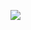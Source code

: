 ![](https://media.githubusercontent.com/media/dyzz/dyzz.github.io/master/images/BossGelatinousCube.png)